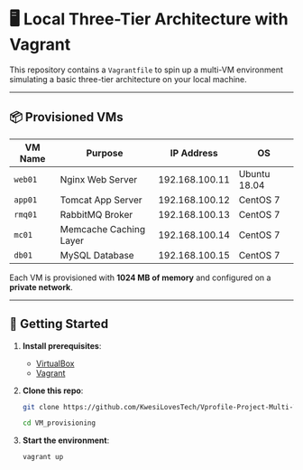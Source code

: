 # 🖥️ Local Three-Tier Architecture with Vagrant

This repository contains a `Vagrantfile` to spin up a multi-VM environment simulating a basic three-tier architecture on your local machine.

---

## 📦 Provisioned VMs

| VM Name   | Purpose                  | IP Address        | OS           |
|-----------|--------------------------|-------------------|--------------|
| `web01`   | Nginx Web Server         | 192.168.100.11    | Ubuntu 18.04 |
| `app01`   | Tomcat App Server        | 192.168.100.12    | CentOS 7     |
| `rmq01`   | RabbitMQ Broker          | 192.168.100.13    | CentOS 7     |
| `mc01`    | Memcache Caching Layer   | 192.168.100.14    | CentOS 7     |
| `db01`    | MySQL Database           | 192.168.100.15    | CentOS 7     |

Each VM is provisioned with **1024 MB of memory** and configured on a **private network**.

---

## 🚀 Getting Started

1. **Install prerequisites**:
   - [VirtualBox](https://www.virtualbox.org/)
   - [Vagrant](https://www.vagrantup.com/)

2. **Clone this repo**:
   ```bash
   git clone https://github.com/KwesiLovesTech/Vprofile-Project-Multi-Tier-Web-Application-Stack-Setup-Locally

   cd VM_provisioning

3. **Start the environment**:
    ```bash
    vagrant up

